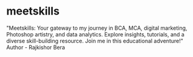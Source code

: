 # meetskills
"Meetskills: Your gateway to my journey in BCA, MCA, digital marketing, Photoshop artistry, and data analytics. Explore insights, tutorials, and a diverse skill-building resource. Join me in this educational adventure!"
Author - Rajkishor Bera
